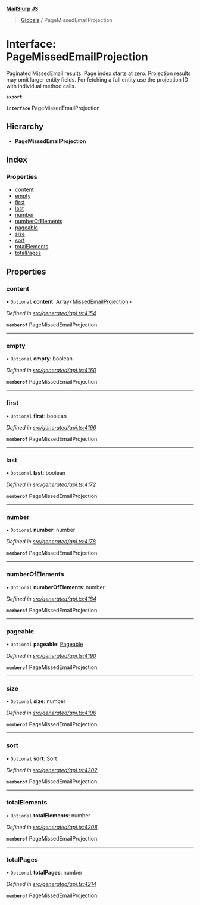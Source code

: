 **[MailSlurp JS](../README.md)**

> [Globals](../README.md) / PageMissedEmailProjection

# Interface: PageMissedEmailProjection

Paginated MissedEmail results. Page index starts at zero. Projection results may omit larger entity fields. For fetching a full entity use the projection ID with individual method calls.

**`export`** 

**`interface`** PageMissedEmailProjection

## Hierarchy

* **PageMissedEmailProjection**

## Index

### Properties

* [content](pagemissedemailprojection.md#content)
* [empty](pagemissedemailprojection.md#empty)
* [first](pagemissedemailprojection.md#first)
* [last](pagemissedemailprojection.md#last)
* [number](pagemissedemailprojection.md#number)
* [numberOfElements](pagemissedemailprojection.md#numberofelements)
* [pageable](pagemissedemailprojection.md#pageable)
* [size](pagemissedemailprojection.md#size)
* [sort](pagemissedemailprojection.md#sort)
* [totalElements](pagemissedemailprojection.md#totalelements)
* [totalPages](pagemissedemailprojection.md#totalpages)

## Properties

### content

• `Optional` **content**: Array\<[MissedEmailProjection](missedemailprojection.md)>

*Defined in [src/generated/api.ts:4154](https://github.com/mailslurp/mailslurp-client/blob/37bf78e/src/generated/api.ts#L4154)*

**`memberof`** PageMissedEmailProjection

___

### empty

• `Optional` **empty**: boolean

*Defined in [src/generated/api.ts:4160](https://github.com/mailslurp/mailslurp-client/blob/37bf78e/src/generated/api.ts#L4160)*

**`memberof`** PageMissedEmailProjection

___

### first

• `Optional` **first**: boolean

*Defined in [src/generated/api.ts:4166](https://github.com/mailslurp/mailslurp-client/blob/37bf78e/src/generated/api.ts#L4166)*

**`memberof`** PageMissedEmailProjection

___

### last

• `Optional` **last**: boolean

*Defined in [src/generated/api.ts:4172](https://github.com/mailslurp/mailslurp-client/blob/37bf78e/src/generated/api.ts#L4172)*

**`memberof`** PageMissedEmailProjection

___

### number

• `Optional` **number**: number

*Defined in [src/generated/api.ts:4178](https://github.com/mailslurp/mailslurp-client/blob/37bf78e/src/generated/api.ts#L4178)*

**`memberof`** PageMissedEmailProjection

___

### numberOfElements

• `Optional` **numberOfElements**: number

*Defined in [src/generated/api.ts:4184](https://github.com/mailslurp/mailslurp-client/blob/37bf78e/src/generated/api.ts#L4184)*

**`memberof`** PageMissedEmailProjection

___

### pageable

• `Optional` **pageable**: [Pageable](pageable.md)

*Defined in [src/generated/api.ts:4190](https://github.com/mailslurp/mailslurp-client/blob/37bf78e/src/generated/api.ts#L4190)*

**`memberof`** PageMissedEmailProjection

___

### size

• `Optional` **size**: number

*Defined in [src/generated/api.ts:4196](https://github.com/mailslurp/mailslurp-client/blob/37bf78e/src/generated/api.ts#L4196)*

**`memberof`** PageMissedEmailProjection

___

### sort

• `Optional` **sort**: [Sort](sort.md)

*Defined in [src/generated/api.ts:4202](https://github.com/mailslurp/mailslurp-client/blob/37bf78e/src/generated/api.ts#L4202)*

**`memberof`** PageMissedEmailProjection

___

### totalElements

• `Optional` **totalElements**: number

*Defined in [src/generated/api.ts:4208](https://github.com/mailslurp/mailslurp-client/blob/37bf78e/src/generated/api.ts#L4208)*

**`memberof`** PageMissedEmailProjection

___

### totalPages

• `Optional` **totalPages**: number

*Defined in [src/generated/api.ts:4214](https://github.com/mailslurp/mailslurp-client/blob/37bf78e/src/generated/api.ts#L4214)*

**`memberof`** PageMissedEmailProjection
